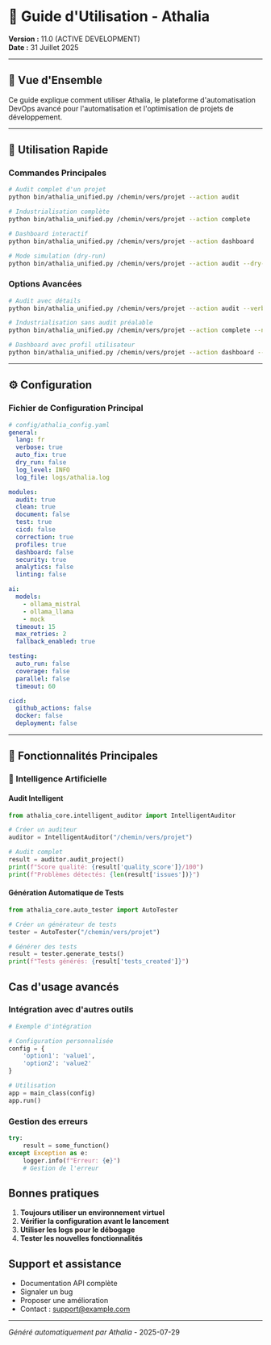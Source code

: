 # 🚀 Guide d'Utilisation - Athalia

**Version :** 11.0 (ACTIVE DEVELOPMENT)  
**Date :** 31 Juillet 2025

---

## 🎯 **Vue d'Ensemble**

Ce guide explique comment utiliser Athalia, le plateforme d'automatisation DevOps avancé pour l'automatisation et l'optimisation de projets de développement.

---

## 🚀 **Utilisation Rapide**

### **Commandes Principales**

```bash
# Audit complet d'un projet
python bin/athalia_unified.py /chemin/vers/projet --action audit

# Industrialisation complète
python bin/athalia_unified.py /chemin/vers/projet --action complete

# Dashboard interactif
python bin/athalia_unified.py /chemin/vers/projet --action dashboard

# Mode simulation (dry-run)
python bin/athalia_unified.py /chemin/vers/projet --action audit --dry-run
```

### **Options Avancées**

```bash
# Audit avec détails
python bin/athalia_unified.py /chemin/vers/projet --action audit --verbose

# Industrialisation sans audit préalable
python bin/athalia_unified.py /chemin/vers/projet --action complete --no-audit

# Dashboard avec profil utilisateur
python bin/athalia_unified.py /chemin/vers/projet --action dashboard --utilisateur dev
```

---

## ⚙️ **Configuration**

### **Fichier de Configuration Principal**
```yaml
# config/athalia_config.yaml
general:
  lang: fr
  verbose: true
  auto_fix: true
  dry_run: false
  log_level: INFO
  log_file: logs/athalia.log

modules:
  audit: true
  clean: true
  document: false
  test: true
  cicd: false
  correction: true
  profiles: true
  dashboard: false
  security: true
  analytics: false
  linting: false

ai:
  models:
    - ollama_mistral
    - ollama_llama
    - mock
  timeout: 15
  max_retries: 2
  fallback_enabled: true

testing:
  auto_run: false
  coverage: false
  parallel: false
  timeout: 60

cicd:
  github_actions: false
  docker: false
  deployment: false
```

---

## 🔧 **Fonctionnalités Principales**

### **🤖 Intelligence Artificielle**

#### **Audit Intelligent**
```python
from athalia_core.intelligent_auditor import IntelligentAuditor

# Créer un auditeur
auditor = IntelligentAuditor("/chemin/vers/projet")

# Audit complet
result = auditor.audit_project()
print(f"Score qualité: {result['quality_score']}/100")
print(f"Problèmes détectés: {len(result['issues'])}")
```

#### **Génération Automatique de Tests**
```python
from athalia_core.auto_tester import AutoTester

# Créer un générateur de tests
tester = AutoTester("/chemin/vers/projet")

# Générer des tests
result = tester.generate_tests()
print(f"Tests générés: {result['tests_created']}")
```


## Cas d'usage avancés

### Intégration avec d'autres outils

```python
# Exemple d'intégration

# Configuration personnalisée
config = {
    'option1': 'value1',
    'option2': 'value2'
}

# Utilisation
app = main_class(config)
app.run()
```

### Gestion des erreurs

```python
try:
    result = some_function()
except Exception as e:
    logger.info(f"Erreur: {e}")
    # Gestion de l'erreur
```

## Bonnes pratiques

1. **Toujours utiliser un environnement virtuel**
2. **Vérifier la configuration avant le lancement**
3. **Utiliser les logs pour le débogage**
4. **Tester les nouvelles fonctionnalités**

## Support et assistance

- Documentation API complète
- Signaler un bug
- Proposer une amélioration
- Contact : support@example.com

---
*Généré automatiquement par Athalia* - 2025-07-29
